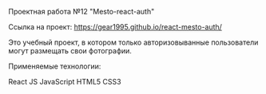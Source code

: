 Проектная работа №12 "Mesto-react-auth"

Ссылка на проект: https://gear1995.github.io/react-mesto-auth/

Это учебный проект, в котором только авторизовыванные пользователи могут размещать свои фотографии.

Применяемые технологии:

React JS
JavaScript
HTML5
CSS3
